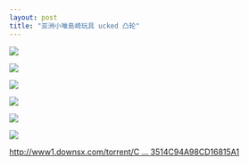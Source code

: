 ```yaml
---
layout: post
title: "亚洲小唯島崎玩具 ucked 凸轮"
---
```

![](http://p.usxpic.com/btimg/upload/image/20180614/61406100733.jpg)

![](http://p.usxpic.com/btimg/upload/image/20180614/61406100734.jpg)

![](http://p.usxpic.com/btimg/upload/image/20180614/61406100735.jpg)

![](http://p.usxpic.com/btimg/upload/image/20180614/61406100736.jpg)

![](http://p.usxpic.com/btimg/upload/image/20180614/61406100737.jpg)

![](http://p.usxpic.com/btimg/upload/image/20180614/61406100738.jpg)

[http://www1.downsx.com/torrent/C ... 3514C94A98CD16815A1](http://www1.downsx.com/torrent/C8A00C103AB3A64647A0B3514C94A98CD16815A1)
